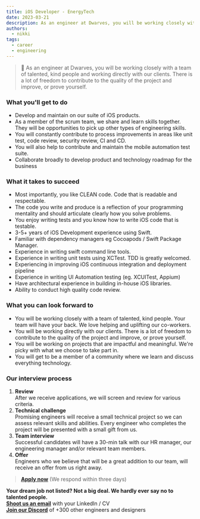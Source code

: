 ```yaml
---
title: iOS Developer - EnergyTech
date: 2023-03-21
description: As an engineer at Dwarves, you will be working closely with a team of talented, kind people and working directly with our clients. There is a lot of freedom to contribute to the quality of the project and improve, or prove yourself
authors:
  - nikki
tags:
  - career
  - engineering
---
```


> 🤝 As an engineer at Dwarves, you will be working closely with a team of talented, kind people and working directly with our clients. There is a lot of freedom to contribute to the quality of the project and improve, or prove yourself.

### What you'll get to do

- Develop and maintain on our suite of iOS products.
- As a member of the scrum team, we share and learn skills together. They will be opportunities to pick up other types of engineering skills.
- You will constantly contribute to process improvements in areas like unit test, code review, security review, CI and CD.
- You will also help to contribute and maintain the mobile automation test suite.
- Collaborate broadly to develop product and technology roadmap for the business

### What it takes to succeed

- Most importantly, you like CLEAN code. Code that is readable and respectable.
- The code you write and produce is a reflection of your programming mentality and should articulate clearly how you solve problems.
- You enjoy writing tests and you know how to write iOS code that is testable.
- 3-5+ years of iOS Development experience using Swift.
- Familiar with dependency managers eg Cocoapods / Swift Package Manager.
- Experience in writing swift command line tools.
- Experience in writing unit tests using XCTest. TDD is greatly welcomed.
- Experiencing in improving iOS continuous integration and deployment pipeline
- Experience in writing UI Automation testing (eg. XCUITest, Appium)
- Have architectural experience in building in-house iOS libraries.
- Ability to conduct high quality code review.

### What you can look forward to

- You will be working closely with a team of talented, kind people. Your team will have your back. We love helping and uplifting our co-workers.
- You will be working directly with our clients. There is a lot of freedom to contribute to the quality of the project and improve, or prove yourself.
- You will be working on projects that are impactful and meaningful. We're picky with what we choose to take part in.
- You will get to be a member of a community where we learn and discuss everything technology.

### Our interview process

1. **Review**<br>After we receive applications, we will screen and review for various criteria.
2. **Technical challenge**<br>Promising engineers will receive a small technical project so we can assess relevant skills and abilities. Every engineer who completes the project will be presented with a small gift from us.
3. **Team interview**<br>Successful candidates will have a 30-min talk with our HR manager, our engineering manager and/or relevant team members.
4. **Offer**<br>Engineers who we believe that will be a great addition to our team, will receive an offer from us right away.

> **[Apply now](mailto:spawn@d.foundation)** (We respond within three days)

**Your dream job not listed? Not a big deal. We hardly ever say no to talented people.**\
[**Shoot us an email**](mailto:spawn@d.foundation) with your LinkedIn / CV\
[**Join our Discord**](https://discord.gg/dfoundation) of +300 other engineers and designers
